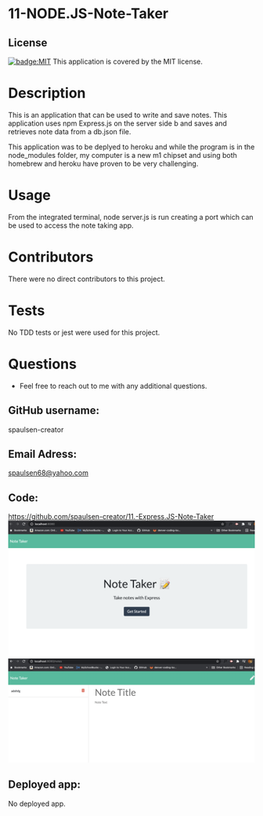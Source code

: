 # 11-NODE.JS-Note-Taker

## License
[![badge:MIT](https://img.shields.io/badge/license-MIT-brightgreen)](https://opensource.org/licenses/MIT)
This application is covered by the MIT license. 


# Description
This is an application that can be used to write and save notes. This application uses npm Express.js on the server side b and saves and retrieves note data from a db.json file.

This application was to be deplyed to heroku and while the program is in the node_modules folder, my computer is a new m1 chipset and using both homebrew and heroku have proven to be very challenging.

# Usage
From the integrated terminal, node server.js is run creating a port which can be used to access the note taking app.  

# Contributors
There were no direct contributors to this project.  
# Tests
No TDD tests or jest were used for this project.

# Questions
* Feel free to reach out to me with any additional questions.


## GitHub username: 
spaulsen-creator 
## Email Adress:
spaulsen68@yahoo.com
## Code:
https://github.com/spaulsen-creator/11.-Express.JS-Note-Taker
![Changed HTML](./assets/Screenshot1.png)
![Changed HTML](./assets/Screenshot2.png)


## Deployed app:

No deployed app.